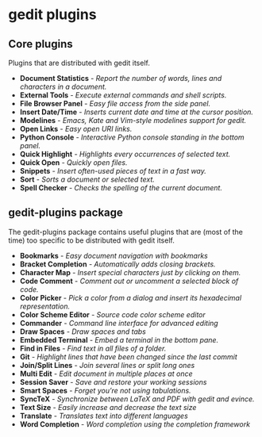 gedit plugins
=============

Core plugins
------------

Plugins that are distributed with gedit itself.

- **Document Statistics** - *Report the number of words, lines and characters in a document.*
- **External Tools** - *Execute external commands and shell scripts.*
- **File Browser Panel** - *Easy file access from the side panel.*
- **Insert Date/Time** - *Inserts current date and time at the cursor position.*
- **Modelines** - *Emacs, Kate and Vim-style modelines support for gedit.*
- **Open Links** - *Easy open URI links.*
- **Python Console** - *Interactive Python console standing in the bottom panel.*
- **Quick Highlight** - *Highlights every occurrences of selected text.*
- **Quick Open** - *Quickly open files.*
- **Snippets** - *Insert often-used pieces of text in a fast way.*
- **Sort** - *Sorts a document or selected text.*
- **Spell Checker** - *Checks the spelling of the current document.*

gedit-plugins package
---------------------

The gedit-plugins package contains useful plugins that are (most
of the time) too specific to be distributed with gedit itself.

- **Bookmarks** - *Easy document navigation with bookmarks*
- **Bracket Completion** - *Automatically adds closing brackets.*
- **Character Map** - *Insert special characters just by clicking on them.*
- **Code Comment** - *Comment out or uncomment a selected block of code.*
- **Color Picker** - *Pick a color from a dialog and insert its hexadecimal representation.*
- **Color Scheme Editor** - *Source code color scheme editor*
- **Commander** - *Command line interface for advanced editing*
- **Draw Spaces** - *Draw spaces and tabs*
- **Embedded Terminal** - *Embed a terminal in the bottom pane.*
- **Find in Files** - *Find text in all files of a folder.*
- **Git** - *Highlight lines that have been changed since the last commit*
- **Join/Split Lines** - *Join several lines or split long ones*
- **Multi Edit** - *Edit document in multiple places at once*
- **Session Saver** - *Save and restore your working sessions*
- **Smart Spaces** - *Forget you’re not using tabulations.*
- **SyncTeX** - *Synchronize between LaTeX and PDF with gedit and evince.*
- **Text Size** - *Easily increase and decrease the text size*
- **Translate** - *Translates text into different languages*
- **Word Completion** - *Word completion using the completion framework*
